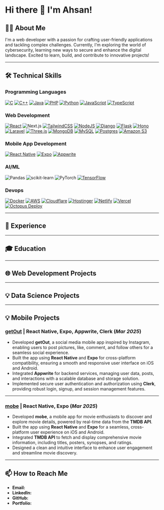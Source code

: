 # Hi there 👋 I'm Ahsan!

## 👨‍💻 About Me
I'm a web developer with a passion for crafting user-friendly applications and tackling complex challenges. Currently, I'm exploring the world of cybersecurity, learning new ways to secure and enhance the digital landscape. Excited to learn, build, and contribute to innovative projects!

---

## 🛠️ Technical Skills

### **Programming Languages**
[![C](https://img.shields.io/badge/C-00599C?logo=c&logoColor=white)](#)
[![C++](https://img.shields.io/badge/C++-%2300599C.svg?logo=c%2B%2B&logoColor=white)](#)
[![Java](https://img.shields.io/badge/-Java-007396?style=flat&logo=java&logoColor=white)](#)
[![PHP](https://img.shields.io/badge/php-%23777BB4.svg?&logo=php&logoColor=white)](#)
[![Python](https://img.shields.io/badge/Python-3776AB?logo=python&logoColor=fff)](#)
[![JavaScript](https://img.shields.io/badge/JavaScript-F7DF1E?logo=javascript&logoColor=000)](#)
[![TypeScript](https://img.shields.io/badge/TypeScript-3178C6?logo=typescript&logoColor=fff)](#)


### **Web Development**
[![React](https://img.shields.io/badge/React-%2320232a.svg?logo=react&logoColor=%2361DAFB)](#)
![Next.js](https://img.shields.io/badge/-Next.js-000000?style=flat&logo=nextdotjs&logoColor=white) 
[![TailwindCSS](https://img.shields.io/badge/Tailwind%20CSS-%2338B2AC.svg?logo=tailwind-css&logoColor=white)](#)
[![NodeJS](https://img.shields.io/badge/Node.js-6DA55F?logo=node.js&logoColor=white)](#)
[![Django](https://img.shields.io/badge/Django-%23092E20.svg?logo=django&logoColor=white)](#)
[![Flask](https://img.shields.io/badge/Flask-000?logo=flask&logoColor=fff)](#)
[![Hono](https://img.shields.io/badge/Hono-E36002?logo=hono&logoColor=fff)](#)
[![Laravel](https://img.shields.io/badge/Laravel-%23FF2D20.svg?logo=laravel&logoColor=white)](#)
[![Three.js](https://img.shields.io/badge/Three.js-000?logo=threedotjs&logoColor=fff)](#)
[![MongoDB](https://img.shields.io/badge/MongoDB-%234ea94b.svg?logo=mongodb&logoColor=white)](#)
[![MySQL](https://img.shields.io/badge/MySQL-4479A1?logo=mysql&logoColor=fff)](#)
[![Postgres](https://img.shields.io/badge/Postgres-%23316192.svg?logo=postgresql&logoColor=white)](#)
[![Amazon S3](https://img.shields.io/badge/Amazon%20S3-FF9900?style=for-the-badge&logo=amazons3&logoColor=white)](#)





### **Mobile App Development**
[![React Native](https://img.shields.io/badge/React_Native-%2320232a.svg?logo=react&logoColor=%2361DAFB)](#)
[![Expo](https://img.shields.io/badge/Expo-000020?logo=expo&logoColor=fff)](#)
[![Appwrite](https://img.shields.io/badge/Appwrite-%23FD366E.svg?style=for-the-badge&logo=appwrite&logoColor=white)](#)

### **AI/ML**
![Pandas](https://img.shields.io/badge/-Pandas-150458?style=flat&logo=pandas&logoColor=white) 
![scikit-learn](https://img.shields.io/badge/-scikit--learn-F7931E?style=flat&logo=scikit-learn&logoColor=white) 
![PyTorch](https://img.shields.io/badge/-PyTorch-EE4C2C?style=flat&logo=pytorch&logoColor=white) 
[![TensorFlow](https://img.shields.io/badge/-TensorFlow-FF6F00?style=flat&logo=tensorflow&logoColor=white)](#) 


### **Devops**
[![Docker](https://img.shields.io/badge/Docker-2496ED?logo=docker&logoColor=fff)](#)
[![AWS](https://img.shields.io/badge/AWS-%23FF9900.svg?logo=amazon-web-services&logoColor=white)](#)
[![Cloudflare](https://img.shields.io/badge/Cloudflare-F38020?logo=Cloudflare&logoColor=white)](#)
[![Hostinger](https://img.shields.io/badge/Hostinger-673DE6?logo=hostinger&logoColor=fff)](#)
[![Netlify](https://img.shields.io/badge/Netlify-%23000000.svg?logo=netlify&logoColor=#00C7B7)](#)
[![Vercel](https://img.shields.io/badge/Vercel-%23000000.svg?logo=vercel&logoColor=white)](#)
[![Octopus Deploy](https://img.shields.io/badge/octopus%20deploy-0D80D8?style=for-the-badge&logo=octopusdeploy&logoColor=white)](#)




---

## 💼 Experience

---

## 🎓 Education

---

## 🌐 Web Development Projects




---
## 💡 Data Science Projects



---

## 💡 Mobile Projects

### **[getOut](https://github.com/draudrichman/getOut) | React Native, Expo, Appwrite, Clerk** (_Mar 2025_)
- Developed **getOut**, a social media mobile app inspired by Instagram, enabling users to post pictures, like, comment, and follow others for a seamless social experience.
- Built the app using **React Native** and **Expo** for cross-platform compatibility, ensuring a smooth and responsive user interface on iOS and Android.
- Integrated **Appwrite** for backend services, managing user data, posts, and interactions with a scalable database and storage solution.
- Implemented secure user authentication and authorization using **Clerk**, providing robust login, signup, and session management features.

---

### **[mobe](https://github.com/draudrichman/movie-app) | React Native, Expo** (_Mar 2025_)
- Developed **mobe**, a mobile app for movie enthusiasts to discover and explore movie details, powered by real-time data from the **TMDB API**.
- Built the app using **React Native** and **Expo** for a seamless, cross-platform user experience on iOS and Android.
- Integrated **TMDB API** to fetch and display comprehensive movie information, including titles, posters, synopses, and ratings.
- Designed a clean and intuitive interface to enhance user engagement and streamline movie discovery.

---

## 📫 How to Reach Me
- **Email:** 
- **LinkedIn:**  
- **GitHub:** 
- **Portfolio:** 
